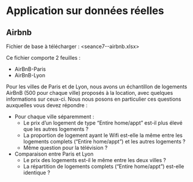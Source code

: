# Application sur données réelles 

## Airbnb

Fichier de base à télécharger : <seance7--airbnb.xlsx>

Ce fichier comporte 2 feuilles :
- AirBnB-Paris
- AirBnB-Lyon

Pour les villes de Paris et de Lyon, nous avons un échantillon de logements AirBnB (500 pour chaque ville) proposés à la location, avec quelques informations sur ceux-ci. Nous nous posons en particulier ces questions auxquelles vous devez répondre :

- Pour chaque ville séparemment :
    - Le prix d’un logement de type “Entire home/appt” est-il plus élevé que les autres logements ?
    - La proportion de logement ayant le Wifi est-elle la même entre les logements complets (“Entire home/appt”) et les autres logements ?
    - Même question pour la télévision ?
- Comparaison entre Paris et Lyon
    - Le prix des logements est-il le même entre les deux villes ?
    - La répartition de logements complets (“Entire home/appt”) est-elle identique ?
    
